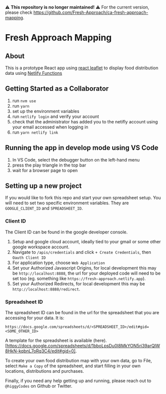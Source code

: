 ⚠️ **This repository is no longer maintained!** ⚠️ For the current version, please check https://github.com/Fresh-Approach/ca-fresh-approach-mapping.


# Fresh Approach Mapping

## About

This is a prototype React app using [react leaflet](https://react-leaflet.js.org/) to display food distribution data using [Netlify Functions](https://www.netlify.com/products/functions/)

## Getting Started as a Collaborator

1. run `nvm use`
2. run `yarn`
3. set up the environment variables
4. run `netlify login` and verify your account
5. check that the administrator has added you to the netifly account using your email accessed when logging in
6. run `yarn netlify link`

## Running the app in develop mode using VS Code

1. In VS Code, select the debugger button on the left-hand menu
2. press the play triangle in the top bar
3. wait for a browser page to open

## Setting up a new project

If you would like to fork this repo and start your own spreadsheet setup. You will need to set two specific environment variables. They are `GOOGLE_CLIENT_ID` and `SPREADSHEET_ID`.

### Client ID

The Client ID can be found in the google developer console.

1. Setup and google cloud account, ideally tied to your gmail or some other google workspace account.
2. Navigate to `/apis/credentials` and click `+ Create Credentials`, then `Oauth Client ID`
3. For application type, choose `Web Application`
4. Set your Authorized Javascript Origins, for local development this may be `http://localhost:8888`, the url for your deployed code will need to be set too (eg. something like `https://fresh-approach.netlify.app`).
5. Set your Authorized Redirects, for local development this may be `http://localhost:8888/redirect`.

### Spreadsheet ID

The spreadsheet ID can be found in the url for the spreadsheet that you are accessing for your data.
It is:

```
https://docs.google.com/spreadsheets/d/<SPREADSHEET_ID>/edit#gid=<SOME_OTHER_ID>
```

A template for the spreadsheet is available (here).[https://docs.google.com/spreadsheets/d/1bboLpsDu0I8MkYON5ri39arQlW8HkN-kqbnL7oRq3C4/edit#gid=0].

To create your own food distribution map with your own data, go to File, select `Make a Copy` of the spreadsheet, and start filling in your own locations, distributions and purchases.

Finally, if you need any help getting up and running, please reach out to `@higgyCodes` on Github or Twitter.
